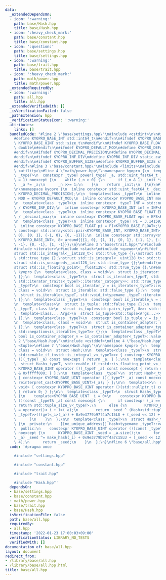 ```yaml
---
data:
  _extendedDependsOn:
  - icon: ':warning:'
    path: base/Hash.hpp
    title: base/Hash.hpp
  - icon: ':heavy_check_mark:'
    path: base/constant.hpp
    title: base/constant.hpp
  - icon: ':question:'
    path: base/settings.hpp
    title: base/settings.hpp
  - icon: ':warning:'
    path: base/trait.hpp
    title: base/trait.hpp
  - icon: ':heavy_check_mark:'
    path: math/power.hpp
    title: math/power.hpp
  _extendedRequiredBy:
  - icon: ':warning:'
    path: all.hpp
    title: all.hpp
  _extendedVerifiedWith: []
  _isVerificationFailed: false
  _pathExtension: hpp
  _verificationStatusIcon: ':warning:'
  attributes:
    links: []
  bundledCode: "#line 2 \"base/settings.hpp\"\n#include <cstdint>\n\n#ifndef KYOPRO_BASE_INT\n\
    #define KYOPRO_BASE_INT std::int64_t\n#endif\n\n#ifndef KYOPRO_BASE_UINT\n#define\
    \ KYOPRO_BASE_UINT std::size_t\n#endif\n\n#ifndef KYOPRO_BASE_FLOAT\n#define KYOPRO_BASE_FLOAT\
    \ double\n#endif\n\n#ifndef KYOPRO_DEFAULT_MOD\n#define KYOPRO_DEFAULT_MOD static_cast<KYOPRO_BASE_UINT>(1000000007)\n\
    #endif\n\n#ifndef KYOPRO_DECIMAL_PRECISION\n#define KYOPRO_DECIMAL_PRECISION static_cast<KYOPRO_BASE_UINT>(12)\n\
    #endif\n\n#ifndef KYOPRO_INF_DIV\n#define KYOPRO_INF_DIV static_cast<KYOPRO_BASE_UINT>(3)\n\
    #endif\n\n#ifndef KYOPRO_BUFFER_SIZE\n#define KYOPRO_BUFFER_SIZE static_cast<KYOPRO_BASE_UINT>(2048)\n\
    #endif\n#line 3 \"base/constant.hpp\"\n#include <limits>\n#include <array>\n#include\
    \ <utility>\n#line 4 \"math/power.hpp\"\nnamespace kyopro {\n  template<class\
    \ _typeT>\n  constexpr _typeT power(_typeT _a, std::uint_fast64_t _n, _typeT _init\
    \ = 1) noexcept {\n    while (_n > 0) {\n      if (_n & 1) _init *= _a;\n    \
    \  _a *= _a;\n      _n >>= 1;\n    }\n    return _init;\n  }\n}\n#line 8 \"base/constant.hpp\"\
    \n\nnamespace kyopro {\n  inline constexpr std::uint_fast64_t _decimal_max = power(static_cast<std::uint_fast64_t>(10),\
    \ KYOPRO_DECIMAL_PRECISION);\n\n  template<class _typeT>\n  inline constexpr _typeT\
    \ MOD = KYOPRO_DEFAULT_MOD;\n  inline constexpr KYOPRO_BASE_INT mod = MOD<KYOPRO_BASE_INT>;\n\
    \n  template<class _typeT>\n  inline constexpr _typeT INF = std::numeric_limits<_typeT>::max()\
    \ / KYOPRO_INF_DIV;\n  inline constexpr KYOPRO_BASE_INT inf = INF<KYOPRO_BASE_INT>;\n\
    \n  template<class _typeT>\n  inline constexpr KYOPRO_BASE_FLOAT EPS = static_cast<_typeT>(1)\
    \ / _decimal_max;\n  inline constexpr KYOPRO_BASE_FLOAT eps = EPS<KYOPRO_BASE_FLOAT>;\n\
    \n  template<class _typeT>\n  inline constexpr _typeT PI = 3.14159265358979323846;\n\
    \  inline constexpr KYOPRO_BASE_FLOAT pi = PI<KYOPRO_BASE_FLOAT>;\n\n  inline\
    \ constexpr std::array<std::pair<KYOPRO_BASE_INT, KYOPRO_BASE_INT>, 4> beside{{{1,\
    \ 0}, {0, 1}, {-1, 0}, {0, -1}}};\n  inline constexpr std::array<std::pair<KYOPRO_BASE_INT,\
    \ KYOPRO_BASE_INT>, 8> around{{{1, 0}, {1, 1}, {0, 1}, {-1, 1}, {-1, 0}, {-1,\
    \ -1}, {0, -1}, {1, -1}}};\n}\n#line 3 \"base/trait.hpp\"\n#include <type_traits>\n\
    #include <iterator>\n#include <stack>\n#include <queue>\n\n#ifdef __SIZEOF_INT128__\n\
    struct std::is_integral<__int128_t>: std::true_type {};\nstruct std::is_signed<__int128_t>:\
    \ std::true_type {};\nstruct std::is_integral<__uint128_t>: std::true_type {};\n\
    struct std::is_unsigned<__uint128_t>: std::true_type {};\n#endif\n#ifdef __SIZEOF_FLOAT128__\n\
    struct std::is_floating_point<__float128>: std::true_type {};\n#endif\n\nnamespace\
    \ kyopro {\n  template<class, class = void>\n  struct is_iterator: std::false_type\
    \ {};\n  template<class _typeT>\n  struct is_iterator<_typeT, std::void_t<typename\
    \ std::iterator_traits<_typeT>::iterator_category>>: std::true_type {};\n  template<class\
    \ _typeT>\n  constexpr bool is_iterator_v = is_iterator<_typeT>::value;\n\n  template<class,\
    \ class = void>\n  struct is_iterable: std::false_type {};\n  template<class _typeT>\n\
    \  struct is_iterable<_typeT, std::void_t<typename _typeT::iterator>>: std::true_type\
    \ {};\n  template<class _typeT>\n  constexpr bool is_iterable_v = is_iterable<_typeT>::value;\n\
    \n  template<class>\n  struct is_tuple: std::false_type {};\n  template<class\
    \ _typeT, class U>\n  struct is_tuple<std::pair<_typeT, U>>: std::true_type {};\n\
    \  template<class... Args>\n  struct is_tuple<std::tuple<Args...>>: std::true_type\
    \ {};\n  template<class _typeT>\n  constexpr bool is_tuple_v = is_tuple<_typeT>::value;\n\
    \n  template<class, class = void>\n  struct is_container_adapter: std::false_type\
    \ {};\n  template<class _typeT>\n  struct is_container_adapter<_typeT, std::void_t<decltype(std::empty(std::declval<_typeT>()))>>:\
    \ std::negation<is_iterable<_typeT>> {};\n  template<class _typeT>\n  constexpr\
    \ bool is_container_adapter_v = is_container_adapter<_typeT>::value;\n}\n#line\
    \ 2 \"base/Hash.hpp\"\n#include <cstddef>\n#line 4 \"base/Hash.hpp\"\n#include\
    \ <tuple>\n#line 7 \"base/Hash.hpp\"\n\nnamespace kyopro {\n  template<class,\
    \ class = void>\n  struct Hash;\n\n  template<class _typeT>\n  struct Hash<_typeT,\
    \ std::enable_if_t<std::is_integral_v<_typeT>>> { constexpr KYOPRO_BASE_UINT operator\
    \ ()(_typeT _a) const noexcept { return _a; } };\n\n  template<class _typeT>\n\
    \  struct Hash<_typeT, std::enable_if_t<std::is_floating_point_v<_typeT>>> { constexpr\
    \ KYOPRO_BASE_UINT operator ()(_typeT _a) const noexcept { return static_cast<KYOPRO_BASE_UINT>(_a)\
    \ & 0xfffff000; } };\n\n  template<class _typeT>\n  struct Hash<_typeT*, void>\
    \ { constexpr KYOPRO_BASE_UINT operator ()(_typeT* _a) const noexcept { return\
    \ reinterpret_cast<KYOPRO_BASE_UINT>(_a); } };\n\n  template<>\n  struct Hash<std::nullptr_t,\
    \ void> { constexpr KYOPRO_BASE_UINT operator ()(std::nullptr_t) const noexcept\
    \ { return 0; } };\n\n  template<class _typeT>\n  struct Hash<_typeT, std::enable_if_t<is_tuple_v<_typeT>>>\
    \ {\n    template<KYOPRO_BASE_UINT _i = 0>\n    constexpr KYOPRO_BASE_UINT operator\
    \ ()(const _typeT& _a) const noexcept {\n      if constexpr (_i == std::tuple_size_v<_typeT>)\
    \ return std::tuple_size_v<_typeT>;\n      else {\n        KYOPRO_BASE_UINT _seed\
    \ = operator()<_i + 1>(_a);\n        return _seed ^ (Hash<std::tuple_element_t<_i,\
    \ _typeT>>()(get<_i>(_a)) + 0x9e3779b97f4a7c15LU + (_seed << 12) + (_seed >> 4));\n\
    \      }\n    }\n  };\n\n  template<class _typeT>\n  struct Hash<_typeT, std::enable_if_t<is_iterable_v<_typeT>>>\
    \ {\n  private:\n    [[no_unique_address]] Hash<typename _typeT::value_type> make_hash;\n\
    \  public:\n    constexpr KYOPRO_BASE_UINT operator ()(const _typeT& _a) const\
    \ noexcept {\n      KYOPRO_BASE_UINT _seed = _a.size();\n      for (auto& _i:\
    \ _a) _seed ^= make_hash(_i) + 0x9e3779b97f4a7c15LU + (_seed << 12) + (_seed >>\
    \ 4);\n      return _seed;\n    }\n  };\n}\n#line 6 \"base/all.hpp\"\n"
  code: '#pragma once

    #include "settings.hpp"

    #include "constant.hpp"

    #include "trait.hpp"

    #include "Hash.hpp"'
  dependsOn:
  - base/settings.hpp
  - base/constant.hpp
  - math/power.hpp
  - base/trait.hpp
  - base/Hash.hpp
  isVerificationFile: false
  path: base/all.hpp
  requiredBy:
  - all.hpp
  timestamp: '2022-01-23 17:00:03+09:00'
  verificationStatus: LIBRARY_NO_TESTS
  verifiedWith: []
documentation_of: base/all.hpp
layout: document
redirect_from:
- /library/base/all.hpp
- /library/base/all.hpp.html
title: base/all.hpp
---
```

